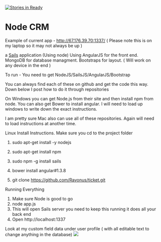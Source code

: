 [![Stories in Ready](https://badge.waffle.io/Ravonus/The-Node-Desk.png?label=ready&title=Ready)](https://waffle.io/Ravonus/The-Node-Desk)
# Node CRM

Example of current app - http://67.176.39.70:1337/  ( Please note this is on my laptop so it may not always be up )

a [Sails](http://sailsjs.org) application (Using node) Using AngularJS for the front end. MongoDB for database managment. Bootstraps for layout. ( Will work on any device in the end ) 

To run - You need to get NodeJS/SailsJS/AngularJS/Bootstrap

You can always find each of these on github and get the code this way.
Down below I post how to do it through repositories

On Windows you can get Node.js from their site and then install npm from node. You can also get Bower to install angular. I will need to load up windows to write down the exact instructions.

I am pretty sure Mac also can use all of these repositories. Again will need to load instructions at another time.



Linux Install Instructions. Make sure you cd to the project folder



1) sudo apt-get install -y nodejs
2) sudo apt-get install npm

3) sudo npm -g install sails

4) bower install angular#1.3.8

5) git clone https://github.com/Ravonus/ticket.git

Running Everything

1) Make sure Node is good to go
2) node app.js
3) This will open Sails server you need to keep this running it does all your back end
4) Open http://localhost:1337


Look at my custom field data under user profile ( with all editable text to change anything in the database)
<a href="http://www.zimagez.com/zimage/screenshot-01162015-072852pm.php">
  <img src="http://www.zimagez.com/miniature/screenshot-01162015-072852pm.php" />
</a>







